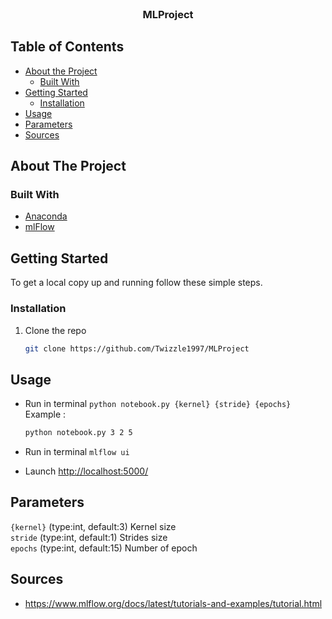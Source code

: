 <!-- PROJECT LOGO -->
<br />
<p align="center">
  <h3 align="center">MLProject</h3>
</p>

<!-- TABLE OF CONTENTS -->
## Table of Contents

* [About the Project](#about-the-project)
  * [Built With](#built-with)
* [Getting Started](#getting-started)
  * [Installation](#installation)
* [Usage](#usage)
* [Parameters](#parameters)
* [Sources](#sources)

<!-- ABOUT THE PROJECT -->
## About The Project

### Built With

* [Anaconda](https://www.anaconda.com/)
* [mlFlow](https://mlflow.org/)

<!-- GETTING STARTED -->
## Getting Started

To get a local copy up and running follow these simple steps.

### Installation

1. Clone the repo

    ```sh
    git clone https://github.com/Twizzle1997/MLProject
    ```

<!-- USAGE EXAMPLES -->
## Usage

* Run in terminal ```python notebook.py {kernel} {stride} {epochs}``` 
Example :
    ```sh
    python notebook.py 3 2 5
    ```

* Run in terminal ```mlflow ui```  
* Launch [http://localhost:5000/](http://localhost:5000/)

## Parameters
```{kernel}``` (type:int, default:3) Kernel size  
```stride``` (type:int, default:1) Strides size  
```epochs``` (type:int, default:15) Number of epoch  


## Sources

* https://www.mlflow.org/docs/latest/tutorials-and-examples/tutorial.html
